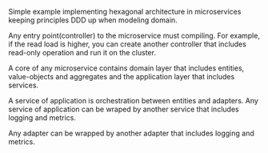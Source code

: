Simple example implementing hexagonal architecture in microservices keeping principles DDD up when modeling domain.

Any entry point(controller) to the microservice must compiling. For example, if the read load is higher, you can create another controller that includes read-only operation and run it on the cluster.

A core of any microservice contains domain layer that includes entities, value-objects and aggregates and the application layer that includes services.

A service of application is orchestration between entities and adapters. Any service of application can be wraped by another service that includes logging and metrics.

Any adapter can be wrapped by another adapter that includes logging and metrics.


